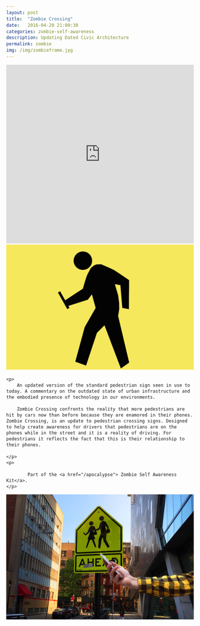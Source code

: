 ```yaml
---
layout: post
title:  "Zombie Crossing"
date:   2016-04-20 21:00:30
categories: zombie-self-awareness
description: Updating Dated Civic Architecture
permalink: zombie
img: /img/zombieframe.jpg
---
```


<div>
	<iframe width="100%" height="480" src="https://www.youtube.com/embed/raWhliAt30c" frameborder="0" allowfullscreen></iframe>
</div>
<div class="col-sm-12 p-break">
	<img src="/img/zombiecrossing.png" class="img-responsive" alt="Responsive image"/>
</div>
<div class="col-sm-6 p-break">

	<p>
		An updated version of the standard pedestrian sign seen in use to today. A commentary on the outdated state of urban infrastructure and the embodied presence of technology in our environments.

		Zombie Crossing confronts the reality that more pedestrians are hit by cars now than before because they are enamored in their phones. Zombie Crossing, is an update to pedestrian crossing signs. Designed to help create awareness for drivers that pedestrians are on the phones while in the street and it is a reality of driving. For pedestrians it reflects the fact that this is their relationship to their phones.
		
	</p>
	<p>

			Part of the	<a href="/apocalypse"> Zombie Self Awareness Kit</a>. 
	</p>
</div>
<!-- <div class="col-xs-1"></div> -->
<div class="col-sm-12">
	<img src="/img/zombieframe.jpg" class="img-responsive" alt="Responsive image"/>
</div>


